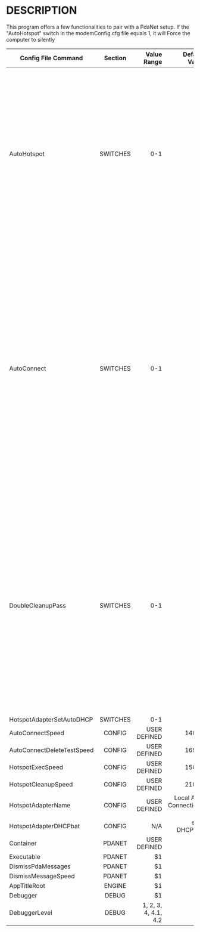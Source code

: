 # DESCRIPTION

This program offers a few functionalities to pair with a PdaNet setup.
If the "AutoHotspot" switch in the modemConfig.cfg file equals 1, it will Force the computer to silently 


| Config File Command   |      Section      |  Value Range | Default Value | Description |
|-----------------------|:-----------------:|-------------:|--------------:|------------:|
| AutoHotspot |                    SWITCHES       |   0-1 |           1    |   If equals 1, runs a timer thread that executes a powershell script to force a Windows Hotspot open, and periodically re-runs that script to keep it open. Automatically launches a secondary timer thread that closes powershell instances left open in the background. |
| AutoConnect |                    SWITCHES       |   0-1 |           1    |   If equals 1, runs a function to check if the computer is connected to the internet currently, and if it is not, it will attempt to force PdaNet to reconnect to the phone. (Used to ensure that when PdaNet connection disconnects randomly, it will reconnect itself. Will not be able to force the phone to turn PdaNet USB tethering on, though, but thankfully that is a very rare thing to turn itself off.) |
| DoubleCleanupPass |              SWITCHES       |   0-1 |           1    |   If equals 1, when the AutoHotspot cleanup timer thread runs (the timer that closes background powershell processes to cleanup after the AutoHotspot thread after each run) this will force the powershell process killer to do a double pass to close even more instances of powershell processes running the background. |
| HotspotAdapterSetAutoDHCP |      SWITCHES       |   0-1                   |   1   |    |
| AutoConnectSpeed |      CONFIG                  |   USER DEFINED          | 14000 |    |
| AutoConnectDeleteTestSpeed |    CONFIG          |   USER DEFINED          | 16900 |    |
| HotspotExecSpeed |      CONFIG                  |   USER DEFINED          | 15000 |    |
| HotspotCleanupSpeed |      CONFIG               |   USER DEFINED          | 21000 |    |
| HotspotAdapterName |      CONFIG                |   USER DEFINED          | Local Area Connection* 14 |    |
| HotspotAdapterDHCPbat |      CONFIG             |       N/A               |  set-DHCP.bat |    |
| Container |      PDANET                         |   USER DEFINED          |      |    |
| Executable |      PDANET                        |        $1               |      |    |
| DismissPdaMessages |      PDANET                |        $1               |      |    |
| DismissMessageSpeed |      PDANET               |        $1               |      |    |
| AppTitleRoot |      ENGINE                      |        $1               |      |    |
| Debugger |      DEBUG                           |        $1               |      |    |
| DebuggerLevel |      DEBUG                      |    1, 2, 3, 4, 4.1, 4.2 |   1  |    |
